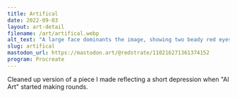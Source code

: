 ```yaml
---
title: Artifical
date: 2022-09-03
layout: art-detail
filename: /art/artifical.webp
alt_text: "A large face dominants the image, showing two beady red eyes at you with no mouth. In front of them is a screen with a small stick figure. Behind the figure is a mess of wires, gadgets, and a large screen that has a big red heart on it."
slug: artifical
mastodon_url: https://mastodon.art/@redstrate/110216271361374152
program: Procreate
---
```

Cleaned up version of a piece I made reflecting a short depression when "AI Art" started making rounds.
